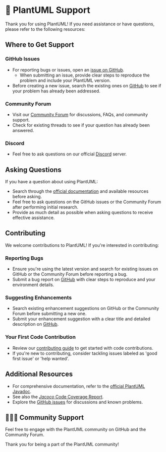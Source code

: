 # 🌱 PlantUML Support

Thank you for using PlantUML! If you need assistance or have questions, please refer to the following resources:

## Where to Get Support

### GitHub Issues

- For reporting bugs or issues, open an [issue on GitHub](https://github.com/plantuml/plantuml/issues).
	- When submitting an issue, provide clear steps to reproduce the problem and include your PlantUML version.
- Before creating a new issue, search the existing ones on [GitHub](https://github.com/plantuml/plantuml/issues) to see if your problem has already been addressed.

### Community Forum

- Visit our [Community Forum](https://forum.plantuml.net/) for discussions, FAQs, and community support.
- Check for existing threads to see if your question has already been answered.

### Discord

- Feel free to ask questions on our official [Discord](https://discord.com/invite/sXhzexAQGh) server.

## Asking Questions

If you have a question about using PlantUML:

- Search through the [official documentation](https://plantuml.com/) and available resources before asking.
- Feel free to ask questions on the GitHub issues or the Community Forum after performing initial research.
- Provide as much detail as possible when asking questions to receive effective assistance.

## Contributing

We welcome contributions to PlantUML! If you're interested in contributing:

### Reporting Bugs

- Ensure you're using the latest version and search for existing issues on GitHub or the Community Forum before reporting a bug.
- Submit a bug report on [GitHub](https://github.com/plantuml/plantuml/issues) with clear steps to reproduce and your environment details.

### Suggesting Enhancements

- Search existing enhancement suggestions on GitHub or the Community Forum before submitting a new one.
- Submit your enhancement suggestion with a clear title and detailed description on [GitHub](https://github.com/plantuml/plantuml/issues).

### Your First Code Contribution

- Review our [contributing guide](CONTRIBUTING.md) to get started with code contributions.
- If you're new to contributing, consider tackling issues labeled as 'good first issue' or 'help wanted'.

## Additional Resources

- For comprehensive documentation, refer to the [official PlantUML Javadoc](https://plantuml.github.io/plantuml/javadoc).
- See also the [_Jacoco_ Code Coverage Report](https://plantuml.github.io/plantuml/jacoco).
- Explore the [GitHub issues](https://github.com/plantuml/plantuml/issues/) for discussions and known problems.

## 🧑‍🤝‍🧑 Community Support

Feel free to engage with the PlantUML community on GitHub and the Community Forum.

Thank you for being a part of the PlantUML community!
